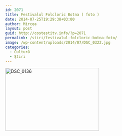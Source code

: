 ```yaml
---
id: 2071
title: Festivalul Folcloric Botna ( foto )
date: 2014-07-25T19:29:38+03:00
author: Mircea
layout: post
guid: http://costestitv.info/?p=2071
permalink: /stiri/festivalul-folcloric-botna-foto/
image: /wp-content/uploads/2014/07/DSC_0322.jpg
categories:
  - Cultură
  - Știri
---
```

[<!--more--><img class="alignnone size-medium wp-image-2073" src="http://costestitv.info/wp-content/uploads/2014/07/DSC_0136-300x200.jpg" alt="DSC_0136" width="300" height="200" srcset="http://costestitv.ddev.local/wp-content/uploads/2014/07/DSC_0136-300x200.jpg 300w, http://costestitv.ddev.local/wp-content/uploads/2014/07/DSC_0136-1024x682.jpg 1024w" sizes="(max-width: 300px) 100vw, 300px" />](https://www.facebook.com/media/set/?set=a.696948190378043.1073741848.350616745011191&type=3&uploaded=215)